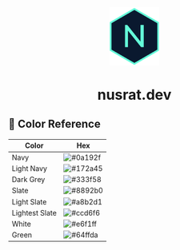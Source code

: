<div align="center">
<img src="src/images/feature.png" width="100" alt="logo"/>
</div>
<h1 align="center">
nusrat.dev
</h1>

## :art: Color Reference

|Color          |Hex                                                              |
|-------        |-----------------------------------------------------------------|
|Navy           |![#0a192f](https://placehold.it/120x40/0a192f/FFFFFF?text=0a192f)|
|Light Navy     |![#172a45](https://placehold.it/120x40/172a45/FFFFFF?text=172a45)|
|Dark Grey      |![#333f58](https://placehold.it/120x40/333f58/FFFFFF?text=333f58)|
|Slate          |![#8892b0](https://placehold.it/120x40/8892b0/FFFFFF?text=8892b0)|
|Light Slate    |![#a8b2d1](https://placehold.it/120x40/a8b2d1/FFFFFF/text=a8b2d1)|
|Lightest Slate |![#ccd6f6](https://placehold.it/120x40/ccd6f6/FFFFFF?text=ccd6f6)|
|White          |![#e6f1ff](https://placehold.it/120x40/e6f1ff/FFFFFF?text=e6f1ff)|
|Green          |![#64ffda](https://placehold.it/120x40/64ffda/FFFFFF?text=64ffda)|
